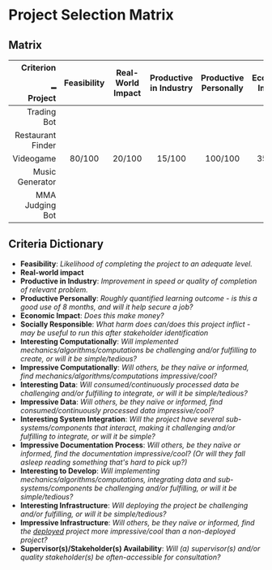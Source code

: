 # Project Selection Matrix

## Matrix

|Criterion<br><br>━<br>Project| Feasibility | Real-World Impact | Productive<br>in Industry | Productive<br>Personally | Economic<br>Impact | Socially<br>Responsible | Interesting<br>Computationally | Impressive<br>Computationally | Interesting<br>Data | Impressive<br>Data | Interesting System<br>Integration | Impressive<br>Documentation<br>Process | Interesting<br>to Develop | Interesting<br>Infrastructure | Impressive<br>Infrastructure | Supervisor(s)/<br>Stakeholder(s)<br>Availability |
|---:|:---:|:---:|:---:|:---:|:---:|:---:|:---:|:---:|:---:|:---:|:---:|:---:|:---:|:---:|:---:|:---:|
| Trading Bot |  |  |  |  |  |  |  |  |  |  |  |  |  |  |  |  |
| Restaurant Finder |  |  |  |  |  |  |  |  |  |  |  |  |  |  |  |  |
| Videogame | 80/100 | 20/100 | 15/100 | 100/100 | 35/100 | 100/100 | 80/100 | 80/100 | 70/100 | 40/100 | 90/100 | 30/100 | 100/100 | 15/100 | 15/100 | 100/100 |
| Music Generator |  |  |  |  |  |  |  |  |  |  |  |  |  |  |  |  |
| MMA Judging Bot |  |  |  |  |  |  |  |  |  |  |  |  |  |  |  |  |

## Criteria Dictionary
* **Feasibility**: *Likelihood of completing the project to an adequate level.*
* **Real-world impact**
* **Productive in Industry**: *Improvement in speed or quality of completion of relevant problem.*
* **Productive Personally**: *Roughly quantified learning outcome - is this a good use of 8 months, and will it help secure a job?*
* **Economic Impact**: *Does this make money?*
* **Socially Responsible**: *What harm does can/does this project inflict - may be useful to run this after stakeholder identification*
* **Interesting Computationally**: *Will implemented mechanics/algorithms/computations be challenging and/or fulfilling to create, or will it be simple/tedious?*
* **Impressive Computationally**: *Will others, be they naïve or informed, find mechanics/algorithms/computations impressive/cool?*
* **Interesting Data**: *Will consumed/continuously processed data be challenging and/or fulfilling to integrate, or will it be simple/tedious?*
* **Impressive Data**: *Will others, be they naïve or informed, find consumed/continuously processed data impressive/cool?*
* **Interesting System Integration**: *Will the project have several sub-systems/components that interact, making it challenging and/or fulfilling to integrate, or will it be simple?*
* **Impressive Documentation Process**: *Will others, be they naïve or informed, find the documentation impressive/cool? (Or will they fall asleep reading something that's hard to pick up?)*
* **Interesting to Develop**: *Will implementing mechanics/algorithms/computations, integrating data and sub-systems/components be challenging and/or fulfilling, or will it be simple/tedious?*
* **Interesting Infrastructure**: *Will deploying the project be challenging and/or fulfilling, or will it be simple/tedious?*
* **Impressive Infrastructure**: *Will others, be they naïve or informed, find the <u>deployed</u> project more impressive/cool than a non-deployed project?*
* **Supervisor(s)/Stakeholder(s) Availability**: *Will (a) supervisor(s) and/or quality stakeholder(s) be often-accessible for consultation?*